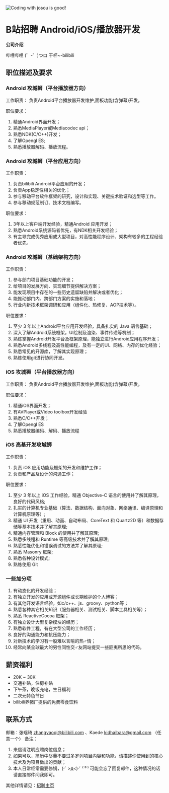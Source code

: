 ![Coding with josou is good!](http://ww2.sinaimg.cn/large/006tNc79gy1feyzj18ujbj31hc0gbael.jpg)

B站招聘 Android/iOS/播放器开发
==========

**公司介绍**

哔哩哔哩 (゜-゜)つロ 干杯~-bilibili

## 职位描述及要求

### Android 攻城狮（平台播放器方向）
工作职责：
负责Android平台播放器开发维护,面板功能(含弹幕)开发。

职位要求：
1. 精通Android界面开发；
2. 熟悉MediaPlayer或Mediacodec api；
3. 熟悉NDK(C/C++)开发；
4. 了解Opengl ES;
5. 熟悉播放器解码、播放流程。


### Android 攻城狮（平台应用方向）
工作职责：
1. 负责bilibili Android平台应用的开发；
2. 负责App稳定性相关的优化；
3. 参与移动平台软件框架的研究，设计和实现、关键技术验证和选型等工作。
4. 参与移动规范制订、技术文档编写。

职位要求：
1. 3年以上客户端开发经验，精通Android 应用开发；
2. 熟悉Android系统源码者优先，有NDK相关开发经验；
3. 有主导完成优秀应用或大型项目，对高性能程序设计、架构有较多的工程经验者优先。


### Android 攻城狮（基础架构方向）
工作职责：
1. 参与部门项目基础功能的开发；
2. 给项目的发展方向、实现细节提供解决方案；
3. 能发现项目中存在的一些历史遗留缺陷并解决或者优化；
4. 能推动部门内、跨部门方案的实施和落地；
5. 行业内新技术框架调研和应用（组件化、热修复、AOP技术等）。

职位要求：
1. 至少 3 年以上Android平台应用开发经验，具备扎实的 Java 语言基础；
2. 深入了解Android系统框架，UI绘制及渲染、事件传递等机制；
3. 熟练掌握Android开发平台及框架原理，能独立进行Android应用程序开发；
4. 熟悉Android多线程及高性能编程，及有一定的UI、网络、内存的优化经验；
5. 熟悉常见的开源库，了解其实现原理；
6. 熟练使用git进行协同开发。

### iOS 攻城狮（平台播放器方向）
工作职责：
负责Android平台播放器开发维护,面板功能(含弹幕)开发。

职位要求：
1. 精通iOS界面开发；
2. 有AVPlayer或Video toolbox开发经验
3. 熟悉C/C++开发；
4. 了解Opengl ES
5. 熟悉播放器编码、解码、播放流程


### iOS 高基开发攻城狮
工作职责：
1. 负责 iOS 应用功能及框架的开发和维护工作；
2. 负责和产品及设计的沟通工作；

职位要求：
1. 至少 3 年以上 iOS 工作经验，精通 Objective-C 语言的使用并了解其原理，良好的代码风格;
1. 扎实的计算机专业基础（算法、数据结构、面向对象、网络通讯、编译原理和计算机原理等）;
1. 精通 UI 开发（重用、动画、自动布局、CoreText 和 Quartz2D 等）和数据存储等基本技术并了解其原理;
1. 精通内存管理和 Block 的使用并了解其原理;
1. 熟悉多线程和 Runtime 等高级技术并了解其原理;
1. 熟悉性能优化和错误调试的方法并了解其原理;
1. 熟悉 Masonry 框架;
1. 熟悉各种设计模式;
1. 熟练使用 Git


### 一些加分项
1. 有动态化的开发经验；
2. 有独立开发的应用或开源组件或长期维护的个人博客；
3. 有其他开发语言经验，如c/c++、js、groovy、python等；
1. 熟悉各种其它相关知识（服务器相关、测试相关、脚本工具相关等）；
1. 熟悉 ReactiveCocoa 框架；
1. 有独立设计大型复杂模块的经历；
1. 熟悉软件工程，有在大型公司的工作经历；
1. 良好的沟通能力和抗压能力；
4. 对新技术的学习有一股难以言喻的热♂情；
5. 经常向某全球最大的男性同性交♂友网站提交一些匪夷所思的代码。


## 薪资福利
- 20K ~ 30K
- 交通补贴，住房补贴
- 下午茶，晚饭充电，生日福利
- 二次元特色节日
- bilibili养猪厂提供的免费零食饮料


## 联系方式
邮箱：张瑶琦 [zhangyaoqi@bilibili.com](mailto:zhangyaoqi@bilibili.com) 、Kaede [kidhaibara@gmail.com](mailto:kidhaibara@gmail.com) （任意一个）
备注：
1. 来信请注明应聘岗位信息；
1. 如果可以，简历中尽量不要过多罗列项目内容和功能，请描述你使用到的核心技术及为项目做出的贡献；
2. 本人日常经常需要修锅，(╯>д<)╯⁽˙³˙⁾ 可能会忘了回复邮件，这种情况的话请直接邮件问我即可。


其他详情请见：[招聘主页](http://www.bilibili.com/html/join-list.html)
